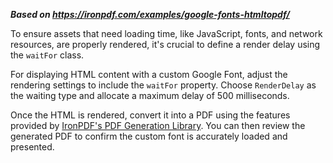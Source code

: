 ***Based on <https://ironpdf.com/examples/google-fonts-htmltopdf/>***

To ensure assets that need loading time, like JavaScript, fonts, and network resources, are properly rendered, it's crucial to define a render delay using the `waitFor` class.

For displaying HTML content with a custom Google Font, adjust the rendering settings to include the `waitFor` property. Choose `RenderDelay` as the waiting type and allocate a maximum delay of 500 milliseconds.

Once the HTML is rendered, convert it into a PDF using the features provided by [IronPDF's PDF Generation Library](https://ironpdf.com). You can then review the generated PDF to confirm the custom font is accurately loaded and presented.